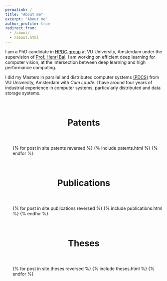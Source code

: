 ```yaml
---
permalink: /
title: "About me"
excerpt: "About me"
author_profile: true
redirect_from: 
  - /about/
  - /about.html
---
```

I am a PhD candidate in <a href="https://www.vuhpdc.net" target="_blank">HPDC group</a> at VU University, Amsterdam under the supervision of [Prof. Henri Bal](https://www.cs.vu.nl/~bal/). I am working on efficient deep learning for computer vision, at the intersection between deep learning and high performance computing.

I did my Masters in parallel and distributed computer systems <a href="https://masters.vu.nl/en/programmes/parallel-distributed-computer-systems/index.aspx" target="_blank">(PDCS)</a> from VU University, Amsterdam with *Cum Laude*. I have around four years of industrial experience in computer systems, particularly distributed and data storage systems.

<br>
<header>
<h1 class="page__title" itemprop="headline" id="patents">Patents
</h1>
</header>
<ul>
{% for post in site.patents reversed %}
  {% include patents.html %}
{% endfor %}
</ul>


<br>
<header>
<h1 class="page__title" itemprop="headline" id="publications">Publications</h1>
</header>
<ul>
{% for post in site.publications reversed %}
  {% include publications.html %}
{% endfor %}
</ul>

<br>
<header>
<h1 class="page__title" itemprop="headline" id="theses">Theses
</h1>
</header>
<ul>
{% for post in site.theses reversed %}
  {% include theses.html %}
{% endfor %}
</ul>

